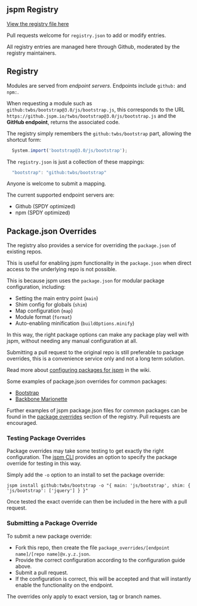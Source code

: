 jspm Registry
---

[View the registry file here](https://github.com/jspm/registry/blob/master/registry.json)

Pull requests welcome for `registry.json` to add or modify entries.

All registry entries are managed here through Github, moderated by the registry maintainers.

Registry
---

Modules are served from _endpoint servers_. Endpoints include `github:` and `npm:`.

When requesting a module such as `github:twbs/bootstrap@3.0/js/bootstrap.js`, this corresponds to the URL 
`https://github.jspm.io/twbs/bootstrap@3.0/js/bootstrap.js` and the **GitHub endpoint**, returns the associated code.

The registry simply remembers the `github:twbs/bootstrap` part, allowing the shortcut form:

```javascript
  System.import('bootstrap@3.0/js/bootstrap');
```

The `registry.json` is just a collection of these mappings:

```javascript
  "bootstrap": "github:twbs/bootstrap"
```

Anyone is welcome to submit a mapping.

The current supported endpoint servers are:

* Github (SPDY optimized)
* npm (SPDY optimized)

Package.json Overrides
---

The registry also provides a service for overriding the `package.json` of existing repos.

This is useful for enabling jspm functionality in the `package.json` when direct access to the underlying repo is not possible.

This is because jspm uses the `package.json` for modular package configuration, including:

* Setting the main entry point (`main`)
* Shim config for globals (`shim`)
* Map configuration (`map`)
* Module format (`format`)
* Auto-enabling minification (`buildOptions.minify`)

In this way, the right package options can make any package play well with jspm, without needing any manual configuration at all.

Submitting a pull request to the original repo is still preferable to package overrides, this is a convenience service only and not a long term solution.

Read more about [configuring packages for jspm](https://github.com/jspm/registry/wiki/Configuring-Packages-for-jspm) in the wiki.

Some examples of package.json overrides for common packages:
* [Bootstrap](https://github.com/jspm/registry/blob/master/package-overrides/github/twbs/bootstrap%403.0.2.json)
* [Backbone Marionette](https://github.com/jspm/registry/blob/master/package-overrides/github/marionettejs/backbone.marionette%401.2.2.json)

Further examples of jspm package.json files for common packages can be found in the [package overrides](https://github.com/jspm/registry/tree/master/package-overrides) section of the registry. Pull requests are encouraged.

### Testing Package Overrides

Package overrides may take some testing to get exactly the right configuration. The [jspm CLI](https://github.com/jspm/jspm-cli) provides an option to specify the package override for testing in this way.

Simply add the `-o` option to an install to set the package override:

```
jspm install github:twbs/bootstrap -o "{ main: 'js/bootstrap', shim: { 'js/bootstrap': ['jquery'] } }"
```

Once tested the exact override can then be included in the here with a pull request.

### Submitting a Package Override

To submit a new package override:

* Fork this repo, then create the file `package_overrides/[endpoint name]/[repo name]@x.y.z.json`.
* Provide the correct configuration according to the configuration guide above.
* Submit a pull request.
* If the configuration is correct, this will be accepted and that will instantly enable the functionality on the endpoint.

The overrides only apply to exact version, tag or branch names.



